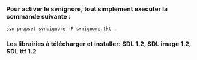 ### Pour activer le svnignore, tout simplement executer la commande suivante :
```
svn propset svn:ignore -F svnignore.tkt .
```

### Les librairies à télécharger et installer: SDL 1.2, SDL image 1.2, SDL ttf 1.2